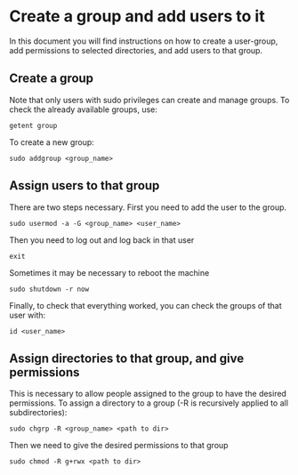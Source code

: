 # Create a group and add users to it
In this document you will find instructions on how to create a user-group, add permissions to selected directories, and add users to that group.

## Create a group
Note that only users with sudo privileges can create and manage groups.
To check the already available groups, use:
```
getent group
```
To create a new group:
```
sudo addgroup <group_name>
```

## Assign users to that group
There are two steps necessary.
First you need to add the user to the group.
```
sudo usermod -a -G <group_name> <user_name>
```
Then you need to log out and log back in that user
```
exit
```
Sometimes it may be necessary to reboot the machine
```
sudo shutdown -r now
```
Finally, to check that everything worked, you can check the groups of that user with:
```
id <user_name>
```

## Assign directories to that group, and give permissions
This is necessary to allow people assigned to the group to have the desired permissions.
To assign a directory to a group (-R is recursively applied to all subdirectories):
```
sudo chgrp -R <group_name> <path to dir>
```
Then we need to give the desired permissions to that group
```
sudo chmod -R g+rwx <path to dir>
```


